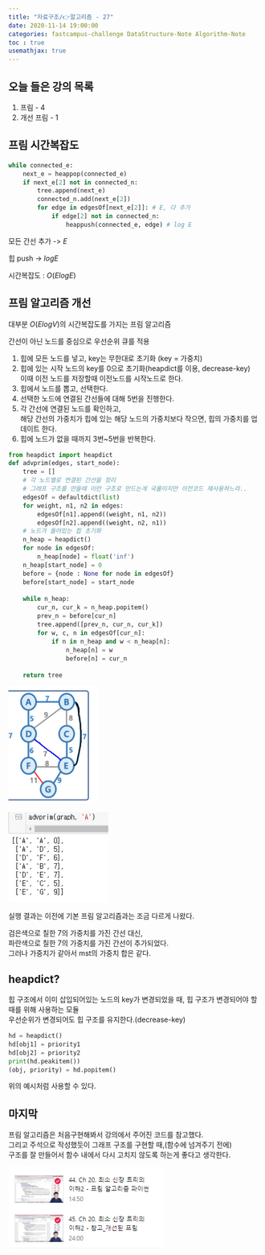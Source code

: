 ```yaml
---
title: "자료구조/👉알고리즘 - 27"
date: 2020-11-14 19:00:00
categories: fastcampus-challenge DataStructure-Note Algorithm-Note
toc : true
usemathjax: true
---
```

## 오늘 들은 강의 목록

1. 프림 - 4
2. 개선 프림 - 1

## 프림 시간복잡도

```py
while connected_e:
    next_e = heappop(connected_e)
    if next_e[2] not in connected_n:
        tree.append(next_e)
        connected_n.add(next_e[2])
        for edge in edgesOf[next_e[2]]: # E, 다 추가
            if edge[2] not in connected_n:
                heappush(connected_e, edge) # log E
```

모든 간선 추가 -> $E$

힙 push -> $log E$

시간복잡도 : $O(E log E)$

## 프림 알고리즘 개선

대부분 $O(E log V)$의 시간복잡도를 가지는 프림 알고리즘

간선이 아닌 노드를 중심으로 우선순위 큐를 적용  

1. 힙에 모든 노드를 넣고, key는 무한대로 초기화 (key = 가중치)
2. 힙에 있는 시작 노드의 key를 0으로 초기화(heapdict를 이용, decrease-key)  
이때 이전 노드를 저장할때 이전노드를 시작노드로 한다.
3. 힙에서 노드를 뽑고, 선택한다.
4. 선택한 노드에 연결된 간선들에 대해 5번을 진행한다.
5. 각 간선에 연결된 노드를 확인하고,  
해당 간선의 가중치가 힙에 있는 해당 노드의 가중치보다 작으면, 힙의 가중치를 업데이트 한다.
6. 힙에 노드가 없을 때까지 3번~5번을 반복한다.

```py
from heapdict import heapdict
def advprim(edges, start_node):
    tree = []
    # 각 노드별로 연결된 간선을 정리
    # 그래프 구조를 만들때 이런 구조로 만드는게 국룰이지만 이전코드 재사용하느라..
    edgesOf = defaultdict(list)
    for weight, n1, n2 in edges:
        edgesOf[n1].append((weight, n1, n2))
        edgesOf[n2].append((weight, n2, n1))
    # 노드가 들어있는 힙 초기화
    n_heap = heapdict()
    for node in edgesOf:
        n_heap[node] = float('inf')
    n_heap[start_node] = 0
    before = {node : None for node in edgesOf}
    before[start_node] = start_node
    
    while n_heap:
        cur_n, cur_k = n_heap.popitem()
        prev_n = before[cur_n]
        tree.append([prev_n, cur_n, cur_k])
        for w, c, n in edgesOf[cur_n]:
            if n in n_heap and w < n_heap[n]:
                n_heap[n] = w
                before[n] = cur_n
        
    return tree
```

![prim](/assets/images/fastchallenge/day27/advprim.PNG)

![result](/assets/images/fastchallenge/day27/result.PNG)

실행 결과는 이전에 기본 프림 알고리즘과는 조금 다르게 나왔다.

검은색으로 칠한 7의 가중치를 가진 간선 대신,  
파란색으로 칠한 7의 가중치를 가진 간선이 추가되었다.  
그러나 가중치가 같아서 mst의 가중치 합은 같다.

## heapdict?

힙 구조에서 이미 삽입되어있는 노드의 key가 변경되었을 때, 힙 구조가 변경되어야 할 때를 위해 사용하는 모듈  
우선순위가 변경되어도 힙 구조를 유지한다.(decrease-key)

```py
hd = heapdict()
hd[obj1] = priority1
hd[obj2] = priority2
print(hd.peakitem())
(obj, priority) = hd.popitem()
```

위의 예시처럼 사용할 수 있다.

## 마지막

프림 알고리즘은 처음구현해봐서 강의에서 주어진 코드를 참고했다.  
그리고 주석으로 작성했듯이 그래프 구조를 구현할 때,(함수에 넘겨주기 전에)  
구조를 잘 만들어서 함수 내에서 다시 고치지 않도록 하는게 좋다고 생각한다.

![수강](/assets/images/fastchallenge/day27/수강.PNG)